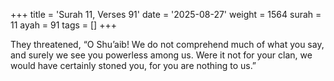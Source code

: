+++
title = 'Surah 11, Verses 91'
date = '2025-08-27'
weight = 1564
surah = 11
ayah = 91
tags = []
+++

They threatened, “O Shu’aib! We do not comprehend much of what you say, and surely we see you powerless among us. Were it not for your clan, we would have certainly stoned you, for you are nothing to us.”